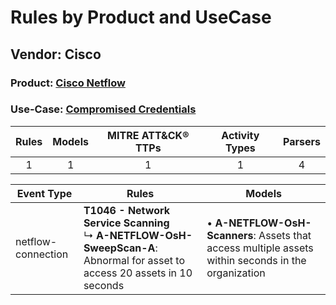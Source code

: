 Rules by Product and UseCase
============================
Vendor: Cisco
-------------
### Product: [Cisco Netflow](../ds_cisco_cisco_netflow.md)
### Use-Case: [Compromised Credentials](../../../../UseCases/uc_compromised_credentials.md)

| Rules | Models | MITRE ATT&CK® TTPs | Activity Types | Parsers |
|:-----:|:------:|:------------------:|:--------------:|:-------:|
|   1   |   1    |         1          |       1        |    4    |

| Event Type         | Rules    | Models    |
| ---- | ---- | ---- |
| netflow-connection | <b>T1046 - Network Service Scanning</b><br> ↳ <b>A-NETFLOW-OsH-SweepScan-A</b>: Abnormal for asset to access 20 assets in 10 seconds |  • <b>A-NETFLOW-OsH-Scanners</b>: Assets that access multiple assets within seconds in the organization |